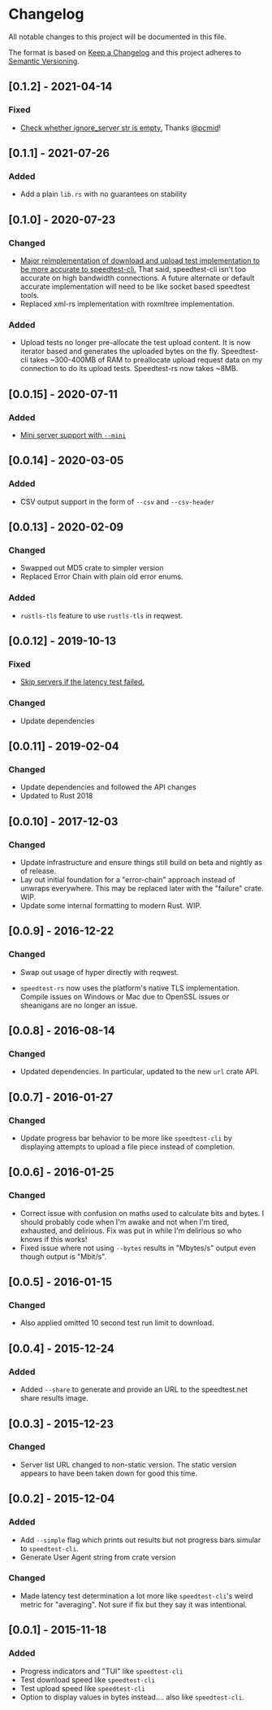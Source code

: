 # Changelog
All notable changes to this project will be documented in this file.

The format is based on [Keep a Changelog](http://keepachangelog.com/en/1.0.0/)
and this project adheres to [Semantic Versioning](http://semver.org/spec/v2.0.0.html).

## [0.1.2] - 2021-04-14
### Fixed
- [Check whether ignore_server str is empty.](https://github.com/nelsonjchen/speedtest-rs/pull/78) Thanks [@pcmid](https://github.com/pcmid)!

## [0.1.1] - 2021-07-26
### Added
- Add a plain `lib.rs` with no guarantees on stability

## [0.1.0] - 2020-07-23
### Changed
- [Major reimplementation of download and upload test implementation to be more accurate to speedtest-cli.](https://github.com/nelsonjchen/speedtest-rs/pull/74)
  That said, speedtest-cli isn't too accurate on high bandwidth connections.
  A future alternate or default accurate implementation will need to be like socket based speedtest tools.
- Replaced xml-rs implementation with roxmltree implementation.

### Added
- Upload tests no longer pre-allocate the test upload content. It is now iterator based and generates the uploaded bytes on the fly.
  Speedtest-cli takes ~300-400MB of RAM to preallocate upload request data on my connection to do its upload tests.
  Speedtest-rs now takes ~8MB.

## [0.0.15] - 2020-07-11
### Added
- [Mini server support with `--mini`](https://github.com/nelsonjchen/speedtest-rs/pull/72)

## [0.0.14] - 2020-03-05
### Added
- CSV output support in the form of `--csv` and `--csv-header`

## [0.0.13] - 2020-02-09
### Changed
- Swapped out MD5 crate to simpler version
- Replaced Error Chain with plain old error enums.

### Added
- `rustls-tls` feature to use `rustls-tls` in reqwest.

## [0.0.12] - 2019-10-13
### Fixed
- [Skip servers if the latency test failed.](https://github.com/nelsonjchen/speedtest-rs/pull/22)
### Changed
- Update dependencies

## [0.0.11] - 2019-02-04
### Changed
- Update dependencies and followed the API changes
- Updated to Rust 2018

## [0.0.10] - 2017-12-03
### Changed
- Update infrastructure and ensure things still build on beta and nightly as of
  release.
- Lay out initial foundation for a "error-chain" approach instead of unwraps
  everywhere. This may be replaced later with the "failure" crate. WIP.
- Update some internal formatting to modern Rust. WIP.

## [0.0.9] - 2016-12-22
### Changed
- Swap out usage of hyper directly with reqwest.

- `speedtest-rs` now uses the platform's native TLS implementation. Compile
  issues on Windows or Mac due to OpenSSL issues or sheanigans are no
  longer an issue.

## [0.0.8] - 2016-08-14

### Changed

- Updated dependencies. In particular, updated to the new `url` crate API.

## [0.0.7] - 2016-01-27

### Changed

- Update progress bar behavior to be more like `speedtest-cli` by displaying
  attempts to upload a file piece instead of completion.

## [0.0.6] - 2016-01-25

### Changed

- Correct issue with confusion on maths used to calculate bits and bytes. I
  should probably code when I'm awake and not when I'm tired, exhausted, and
  delirious. Fix was put in while I'm delirious so who knows if this works!
- Fixed issue where not using `--bytes` results in "Mbytes/s" output even
  though output is "Mbit/s".

## [0.0.5] - 2016-01-15

### Changed

- Also applied omitted 10 second test run limit to download.

## [0.0.4] - 2015-12-24

### Added

- Added `--share` to generate and provide an URL to the speedtest.net share
  results image.

## [0.0.3] - 2015-12-23

### Changed

- Server list URL changed to non-static version. The static version appears to
  have been taken down for good this time.


## [0.0.2] - 2015-12-04

### Added

- Add `--simple` flag which prints out results but not progress bars simular to
  `speedtest-cli`.
- Generate User Agent string from crate version

### Changed
- Made latency test determination a lot more like `speedtest-cli`'s weird
  metric for "averaging". Not sure if fix but they say it was intentional.


## [0.0.1] - 2015-11-18

### Added

- Progress indicators and "TUI" like `speedtest-cli`
- Test download speed like `speedtest-cli`
- Test upload speed like `speedtest-cli`
- Option to display values in bytes instead.... also like `speedtest-cli`.
